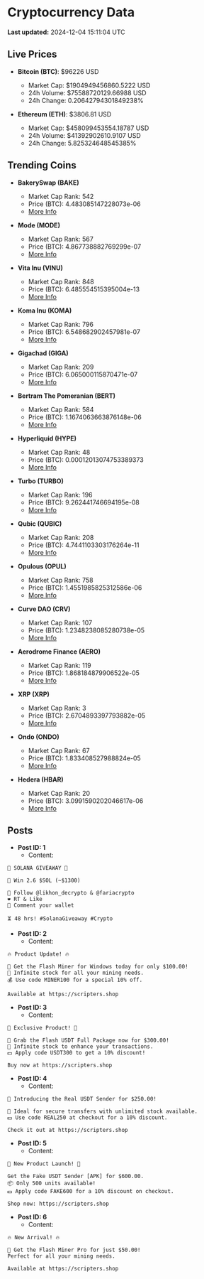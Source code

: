 # Cryptocurrency Data

**Last updated:** 2024-12-04 15:11:04 UTC

## Live Prices
- **Bitcoin (BTC)**: $96226 USD
  - Market Cap: $1904949456860.5222 USD
  - 24h Volume: $75588720129.66988 USD
  - 24h Change: 0.20642794301849238%

- **Ethereum (ETH)**: $3806.81 USD
  - Market Cap: $458099453554.18787 USD
  - 24h Volume: $41392902610.9107 USD
  - 24h Change: 5.825324648545385%

## Trending Coins
- **BakerySwap (BAKE)**
  - Market Cap Rank: 542
  - Price (BTC): 4.483085147228073e-06
  - [More Info](https://www.coingecko.com/en/coins/bakeryswap)

- **Mode (MODE)**
  - Market Cap Rank: 567
  - Price (BTC): 4.867738882769299e-07
  - [More Info](https://www.coingecko.com/en/coins/mode)

- **Vita Inu (VINU)**
  - Market Cap Rank: 848
  - Price (BTC): 6.485554515395004e-13
  - [More Info](https://www.coingecko.com/en/coins/vita-inu)

- **Koma Inu (KOMA)**
  - Market Cap Rank: 796
  - Price (BTC): 6.548682902457981e-07
  - [More Info](https://www.coingecko.com/en/coins/koma-inu)

- **Gigachad (GIGA)**
  - Market Cap Rank: 209
  - Price (BTC): 6.065000115870471e-07
  - [More Info](https://www.coingecko.com/en/coins/gigachad-2)

- **Bertram The Pomeranian (BERT)**
  - Market Cap Rank: 584
  - Price (BTC): 1.1674063663876148e-06
  - [More Info](https://www.coingecko.com/en/coins/bertram-the-pomeranian)

- **Hyperliquid (HYPE)**
  - Market Cap Rank: 48
  - Price (BTC): 0.00012013074753389373
  - [More Info](https://www.coingecko.com/en/coins/hyperliquid)

- **Turbo (TURBO)**
  - Market Cap Rank: 196
  - Price (BTC): 9.262441746694195e-08
  - [More Info](https://www.coingecko.com/en/coins/turbo)

- **Qubic (QUBIC)**
  - Market Cap Rank: 208
  - Price (BTC): 4.7441103303176264e-11
  - [More Info](https://www.coingecko.com/en/coins/qubic)

- **Opulous (OPUL)**
  - Market Cap Rank: 758
  - Price (BTC): 1.4551985825312586e-06
  - [More Info](https://www.coingecko.com/en/coins/opulous)

- **Curve DAO (CRV)**
  - Market Cap Rank: 107
  - Price (BTC): 1.2348238085280738e-05
  - [More Info](https://www.coingecko.com/en/coins/curve-dao-token)

- **Aerodrome Finance (AERO)**
  - Market Cap Rank: 119
  - Price (BTC): 1.868184879906522e-05
  - [More Info](https://www.coingecko.com/en/coins/aerodrome-finance)

- **XRP (XRP)**
  - Market Cap Rank: 3
  - Price (BTC): 2.6704893397793882e-05
  - [More Info](https://www.coingecko.com/en/coins/xrp)

- **Ondo (ONDO)**
  - Market Cap Rank: 67
  - Price (BTC): 1.833408527988824e-05
  - [More Info](https://www.coingecko.com/en/coins/ondo)

- **Hedera (HBAR)**
  - Market Cap Rank: 20
  - Price (BTC): 3.0991590202046617e-06
  - [More Info](https://www.coingecko.com/en/coins/hedera)

## Posts
- **Post ID: 1**
  - Content:
```
🚀 SOLANA GIVEAWAY 🚀

🎁 Win 2.6 $SOL (~$1300)

🤝 Follow @likhon_decrypto & @fariacrypto
❤️ RT & Like
💬 Comment your wallet

⏳ 48 hrs! #SolanaGiveaway #Crypto
```

- **Post ID: 2**
  - Content:
```
🔥 Product Update! 🔥

🚀 Get the Flash Miner for Windows today for only $100.00!
🔋 Infinite stock for all your mining needs.
💰 Use code MINER100 for a special 10% off.

Available at https://scripters.shop
```

- **Post ID: 3**
  - Content:
```
🎁 Exclusive Product! 🎁

💸 Grab the Flash USDT Full Package now for $300.00!
🎉 Infinite stock to enhance your transactions.
💵 Apply code USDT300 to get a 10% discount!

Buy now at https://scripters.shop
```

- **Post ID: 4**
  - Content:
```
💎 Introducing the Real USDT Sender for $250.00!

💼 Ideal for secure transfers with unlimited stock available.
💵 Use code REAL250 at checkout for a 10% discount.

Check it out at https://scripters.shop
```

- **Post ID: 5**
  - Content:
```
🚀 New Product Launch! 🚀

Get the Fake USDT Sender [APK] for $600.00.
📦 Only 500 units available!
💵 Apply code FAKE600 for a 10% discount on checkout.

Shop now: https://scripters.shop
```

- **Post ID: 6**
  - Content:
```
🔥 New Arrival! 🔥

💸 Get the Flash Miner Pro for just $50.00!
Perfect for all your mining needs.

Available at https://scripters.shop
```

